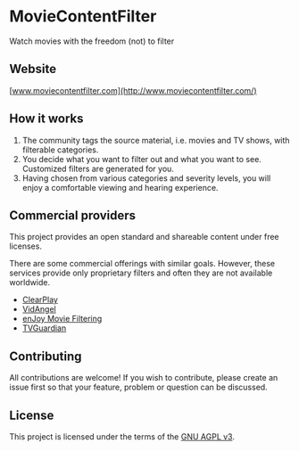 # MovieContentFilter

Watch movies with the freedom (not) to filter

## Website

[www.moviecontentfilter.com](http://www.moviecontentfilter.com/)

## How it works

 1. The community tags the source material, i.e. movies and TV shows, with filterable categories.
 1. You decide what you want to filter out and what you want to see. Customized filters are generated for you.
 1. Having chosen from various categories and severity levels, you will enjoy a comfortable viewing and hearing experience.

## Commercial providers

This project provides an open standard and shareable content under free licenses.

There are some commercial offerings with similar goals. However, these services provide only proprietary filters and often they are not available worldwide.

 * [ClearPlay](https://www.clearplay.com/)
 * [VidAngel](https://www.vidangel.com/)
 * [enJoy Movie Filtering](http://www.enjoymoviesyourway.com/)
 * [TVGuardian](http://www.tvguardian.com/)

## Contributing

All contributions are welcome! If you wish to contribute, please create an issue first so that your feature, problem or question can be discussed.

## License

This project is licensed under the terms of the [GNU AGPL v3](https://www.gnu.org/licenses/agpl-3.0.txt).
